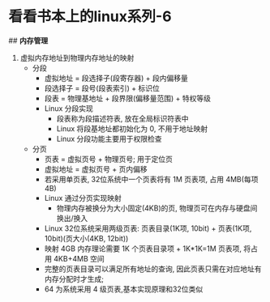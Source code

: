 # 看看书本上的linux系列-6

## **内存管理**

1. 虚拟内存地址到物理内存地址的映射
    * 分段
        * 虚拟地址 = 段选择子(段寄存器) + 段内偏移量
        * 段选择子 = 段号(段表索引) + 标识位
        * 段表 = 物理基地址 + 段界限(偏移量范围) + 特权等级
        * Linux 分段实现
            * 段表称为段描述符表, 放在全局标识符表中
            * Linux 将段基地址都初始化为 0, 不用于地址映射
            * Linux 分段功能主要用于权限检查
    * 分页
        * 页表 = 虚拟页号 + 物理页号; 用于定位页
        * 虚拟地址 = 虚拟页号 + 页内偏移
        * 若采用单页表, 32位系统中一个页表将有 1M 页表项, 占用 4MB(每项 4B)
        * Linux 通过分页实现映射
            * 物理内存被换分为大小固定(4KB)的页, 物理页可在内存与硬盘间换出/换入
        * Linux 32位系统采用两级页表: 页表目录(1K项, 10bit) + 页表(1K项, 10bit)(页大小(4KB, 12bit))
        * 映射 4GB 内存理论需要 1K 个页表目录项 + 1K*1K=1M 页表项, 将占用 4KB+4MB 空间
        * 完整的页表目录可以满足所有地址的查询, 因此页表只需在对应地址有内存分配时才生成;
        * 64 为系统采用 4 级页表,基本实现原理和32位类似

